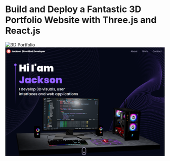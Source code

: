 # Build and Deploy a Fantastic 3D Portfolio Website with Three.js and React.js
![3D Portfolio](https://i.ibb.co/9ykhLtM/Thumbnail.png)
![](src/assets/company/1698791501963.png)
